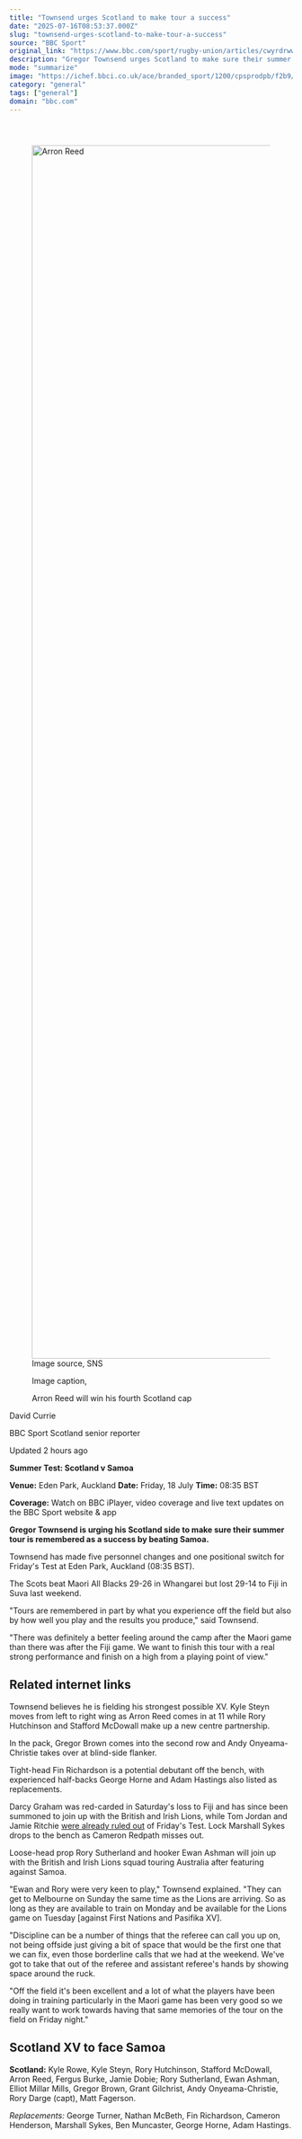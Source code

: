 ```yaml
---
title: "Townsend urges Scotland to make tour a success"
date: "2025-07-16T08:53:37.000Z"
slug: "townsend-urges-scotland-to-make-tour-a-success"
source: "BBC Sport"
original_link: "https://www.bbc.com/sport/rugby-union/articles/cwyrdrwwn47o"
description: "Gregor Townsend urges Scotland to make sure their summer tour is remembered as a success by beating Samoa."
mode: "summarize"
image: "https://ichef.bbci.co.uk/ace/branded_sport/1200/cpsprodpb/f2b9/live/50f6b140-6222-11f0-a40e-a1af2950b220.jpg"
category: "general"
tags: ["general"]
domain: "bbc.com"
---
```

<div id="readability-page-1" class="page"><div><main id="main-content" data-testid="main-content"><article id="urn-bbc-ares--article-cwyrdrwwn47o"><header data-component="headline-block"></header><div data-component="image-block"><figure><p><span><picture><source srcset="https://ichef.bbci.co.uk/ace/standard/240/cpsprodpb/26cf/live/81e1f8e0-6219-11f0-8aff-a9b297edee6c.jpg.webp 240w, https://ichef.bbci.co.uk/ace/standard/320/cpsprodpb/26cf/live/81e1f8e0-6219-11f0-8aff-a9b297edee6c.jpg.webp 320w, https://ichef.bbci.co.uk/ace/standard/480/cpsprodpb/26cf/live/81e1f8e0-6219-11f0-8aff-a9b297edee6c.jpg.webp 480w, https://ichef.bbci.co.uk/ace/standard/624/cpsprodpb/26cf/live/81e1f8e0-6219-11f0-8aff-a9b297edee6c.jpg.webp 624w, https://ichef.bbci.co.uk/ace/standard/800/cpsprodpb/26cf/live/81e1f8e0-6219-11f0-8aff-a9b297edee6c.jpg.webp 800w, https://ichef.bbci.co.uk/ace/standard/976/cpsprodpb/26cf/live/81e1f8e0-6219-11f0-8aff-a9b297edee6c.jpg.webp 976w" type="image/webp"><img alt="Arron Reed" src="https://ichef.bbci.co.uk/ace/standard/3840/cpsprodpb/26cf/live/81e1f8e0-6219-11f0-8aff-a9b297edee6c.jpg" srcset="https://ichef.bbci.co.uk/ace/standard/240/cpsprodpb/26cf/live/81e1f8e0-6219-11f0-8aff-a9b297edee6c.jpg 240w, https://ichef.bbci.co.uk/ace/standard/320/cpsprodpb/26cf/live/81e1f8e0-6219-11f0-8aff-a9b297edee6c.jpg 320w, https://ichef.bbci.co.uk/ace/standard/480/cpsprodpb/26cf/live/81e1f8e0-6219-11f0-8aff-a9b297edee6c.jpg 480w, https://ichef.bbci.co.uk/ace/standard/624/cpsprodpb/26cf/live/81e1f8e0-6219-11f0-8aff-a9b297edee6c.jpg 624w, https://ichef.bbci.co.uk/ace/standard/800/cpsprodpb/26cf/live/81e1f8e0-6219-11f0-8aff-a9b297edee6c.jpg 800w, https://ichef.bbci.co.uk/ace/standard/976/cpsprodpb/26cf/live/81e1f8e0-6219-11f0-8aff-a9b297edee6c.jpg 976w" width="3840" height="2159.6373526745238"></picture></span><span role="text"><span>Image source, </span>SNS</span></p><figcaption><span>Image caption, </span><p>Arron Reed will win his fourth Scotland cap</p></figcaption></figure></div><div data-component="byline-block"><p>David Currie</p><p>BBC Sport Scotland senior reporter</p></div><div data-component="metadata-block"><p><span><span><time data-testid="timestamp" datetime="2025-07-16T08:53:37.024Z">Updated 2 hours ago</time></span></span></p></div><div data-component="text-block"><p><b>Summer Test: Scotland v Samoa</b></p><p><b>Venue:</b> Eden Park, Auckland <b>Date:</b> Friday, 18 July <b>Time:</b> 08:35 BST</p><p><b>Coverage:</b> Watch on BBC iPlayer, video coverage and live text updates on the BBC Sport website &amp; app</p></div><div data-component="text-block"><p><b>Gregor Townsend is urging his Scotland side to make sure their summer tour is remembered as a success by beating Samoa.</b></p><p>Townsend has made five personnel changes and one positional switch for Friday's Test at Eden Park, Auckland (08:35 BST).</p><p>The Scots beat Maori All Blacks 29-26 in Whangarei but lost 29-14 to Fiji in Suva last weekend.</p><p>"Tours are remembered in part by what you experience off the field but also by how well you play and the results you produce," said Townsend.</p><p>"There was definitely a better feeling around the camp after the Maori game than there was after the Fiji game. We want to finish this tour with a real strong performance and finish on a high from a playing point of view."</p></div><section data-component="links-block"><p><h2 type="normal">Related internet links</h2></p></section><div data-component="text-block"><p>Townsend believes he is fielding his strongest possible XV. Kyle Steyn moves from left to right wing as Arron Reed comes in at 11 while Rory Hutchinson and Stafford McDowall make up a new centre partnership.</p><p>In the pack, Gregor Brown comes into the second row and Andy Onyeama-Christie takes over at blind-side flanker.</p><p>Tight-head Fin Richardson is a potential debutant off the bench, with experienced half-backs George Horne and Adam Hastings also listed as replacements.</p><p>Darcy Graham was red-carded in Saturday's loss to Fiji and has since been summoned to join up with the British and Irish Lions, while Tom Jordan and Jamie Ritchie <a href="https://www.bbc.com/sport/rugby-union/articles/c20r21n2p36o">were already ruled out</a> of Friday's Test. Lock Marshall Sykes drops to the bench as Cameron Redpath misses out.</p><p>Loose-head prop Rory Sutherland and hooker Ewan Ashman will join up with the British and Irish Lions squad touring Australia after featuring against Samoa.</p><p>"Ewan and Rory were very keen to play," Townsend explained. "They can get to Melbourne on Sunday the same time as the Lions are arriving. So as long as they are available to train on Monday and be available for the Lions game on Tuesday [against First Nations and Pasifika XV].</p><p>"Discipline can be a number of things that the referee can call you up on, not being offside just giving a bit of space that would be the first one that we can fix, even those borderline calls that we had at the weekend. We've got to take that out of the referee and assistant referee's hands by showing space around the ruck.</p><p>"Off the field it's been excellent and a lot of what the players have been doing in training particularly in the Maori game has been very good so we really want to work towards having that same memories of the tour on the field on Friday night."</p></div><p data-component="subheadline-block"><h2 id="Scotland-XV-to-face-Samoa" tabindex="-1"><span role="text">Scotland XV to face Samoa</span></h2></p><div data-component="text-block"><p><b>Scotland:</b> Kyle Rowe, Kyle Steyn, Rory Hutchinson, Stafford McDowall, Arron Reed, Fergus Burke, Jamie Dobie; Rory Sutherland, Ewan Ashman, Elliot Millar Mills, Gregor Brown, Grant Gilchrist, Andy Onyeama-Christie, Rory Darge (capt), Matt Fagerson.</p><p><i>Replacements:</i> George Turner, Nathan McBeth, Fin Richardson, Cameron Henderson, Marshall Sykes, Ben Muncaster, George Horne, Adam Hastings.</p></div></article></main></div></div>